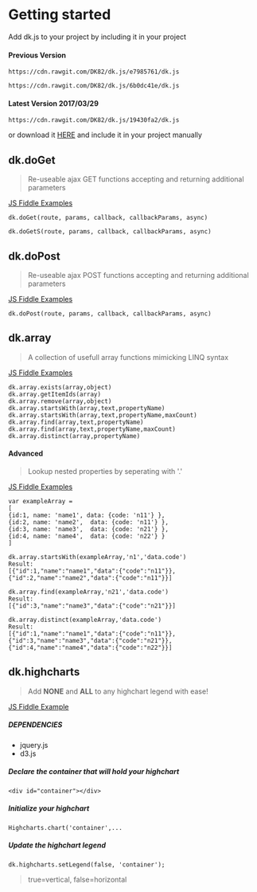 # Getting started
Add dk.js to your project by including it in your project
#### Previous Version

 `https://cdn.rawgit.com/DK82/dk.js/e7985761/dk.js`
 
 `https://cdn.rawgit.com/DK82/dk.js/6b0dc41e/dk.js`

#### Latest Version 2017/03/29

`https://cdn.rawgit.com/DK82/dk.js/19430fa2/dk.js`



or download it [HERE](https://github.com/DK82/dk.js/archive/master.zip) and include it in your project manually

## dk.doGet
> Re-useable ajax GET functions accepting and returning additional parameters

[JS Fiddle Examples](http://jsfiddle.net/dk82/wrhLffbq/2/)

`dk.doGet(route, params, callback, callbackParams, async)`

`dk.doGetS(route, params, callback, callbackParams, async)`

## dk.doPost
> Re-useable ajax POST functions accepting and returning additional parameters

[JS Fiddle Examples](http://jsfiddle.net/dk82/saeau9mj/2/)

`dk.doPost(route, params, callback, callbackParams, async)`



## dk.array

> A collection of usefull array functions mimicking LINQ syntax

[JS Fiddle Examples](http://jsfiddle.net/dk82/hk9qfn5o/1/)

```
dk.array.exists(array,object)
dk.array.getItemIds(array)
dk.array.remove(array,object)
dk.array.startsWith(array,text,propertyName)
dk.array.startsWith(array,text,propertyName,maxCount)
dk.array.find(array,text,propertyName)
dk.array.find(array,text,propertyName,maxCount)
dk.array.distinct(array,propertyName)
```

#### Advanced

> Lookup nested properties by seperating with '.'

[JS Fiddle Examples](http://jsfiddle.net/dk82/3rax0b32/1/)

```
var exampleArray = 
[
{id:1, name: 'name1', data: {code: 'n11'} }, 
{id:2, name: 'name2',  data: {code: 'n11'} }, 
{id:3, name: 'name3',  data: {code: 'n21'} }, 
{id:4, name: 'name4',  data: {code: 'n22'} } 
]
```

```
dk.array.startsWith(exampleArray,'n1','data.code')
Result:
[{"id":1,"name":"name1","data":{"code":"n11"}},{"id":2,"name":"name2","data":{"code":"n11"}}]
```

```
dk.array.find(exampleArray,'n21','data.code')
Result:
[{"id":3,"name":"name3","data":{"code":"n21"}}]
```

```
dk.array.distinct(exampleArray,'data.code')
Result:
[{"id":1,"name":"name1","data":{"code":"n11"}},{"id":3,"name":"name3","data":{"code":"n21"}},{"id":4,"name":"name4","data":{"code":"n22"}}]
```






## dk.highcharts

> Add **NONE** and **ALL** to any highchart legend with ease!

[JS Fiddle Example](http://jsfiddle.net/dk82/cbLk6s30/)

##### DEPENDENCIES
* jquery.js
* d3.js

##### Declare the container that will hold your highchart

`<div id="container"></div>`
   
##### Initialize your highchart

`Highcharts.chart('container',...`

##### Update the highchart legend 

`dk.highcharts.setLegend(false, 'container');`
> true=vertical, false=horizontal





     
